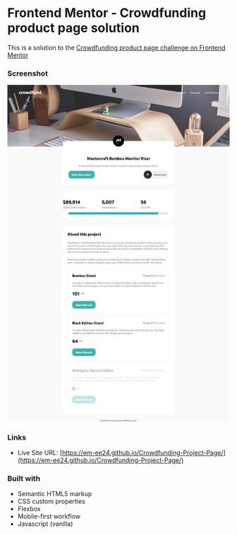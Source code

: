 # Frontend Mentor - Crowdfunding product page solution

This is a solution to the [Crowdfunding product page challenge on Frontend Mentor](https://www.frontendmentor.io/challenges/crowdfunding-product-page-7uvcZe7ZR)

### Screenshot

![Screenshot of my page](./screenshot.png)

### Links

- Live Site URL: [https://em-ee24.github.io/Crowdfunding-Project-Page/](https://em-ee24.github.io/Crowdfunding-Project-Page/)

### Built with

- Semantic HTML5 markup
- CSS custom properties
- Flexbox
- Mobile-first workflow
- Javascript (vanilla)